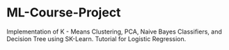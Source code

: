 # ML-Course-Project
Implementation of K - Means Clustering, PCA, Naive Bayes Classifiers, and Decision Tree using SK-Learn. 
Tutorial for Logistic Regression.
